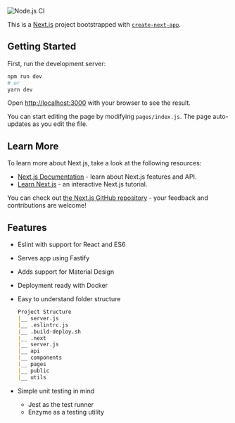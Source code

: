 ![Node.js CI](https://github.com/usmakestwo/next-app-template/workflows/Node.js%20CI/badge.svg?branch=master)

This is a [Next.js](https://nextjs.org/) project bootstrapped with [`create-next-app`](https://github.com/zeit/next.js/tree/canary/packages/create-next-app).

## Getting Started

First, run the development server:

```bash
npm run dev
# or
yarn dev
```

Open [http://localhost:3000](http://localhost:3000) with your browser to see the result.

You can start editing the page by modifying `pages/index.js`. The page auto-updates as you edit the file.

## Learn More

To learn more about Next.js, take a look at the following resources:

- [Next.js Documentation](https://nextjs.org/docs) - learn about Next.js features and API.
- [Learn Next.js](https://nextjs.org/learn) - an interactive Next.js tutorial.

You can check out [the Next.js GitHub repository](https://github.com/zeit/next.js/) - your feedback and contributions are welcome!

## Features

- Eslint with support for React and ES6
- Serves app using Fastify
- Adds support for Material Design
- Deployment ready with Docker
- Easy to understand folder structure

    ```markdown
    Project Structure
    |__ server.js
    |__ .eslintrc.js
    |__ .build-deploy.sh
    |__ .next
    |__ server.js
    |__ api
    |__ components
    |__ pages
    |__ public
    |__ utils
    ```

- Simple unit testing in mind
    - Jest as the test runner
    - Enzyme as a testing utility

